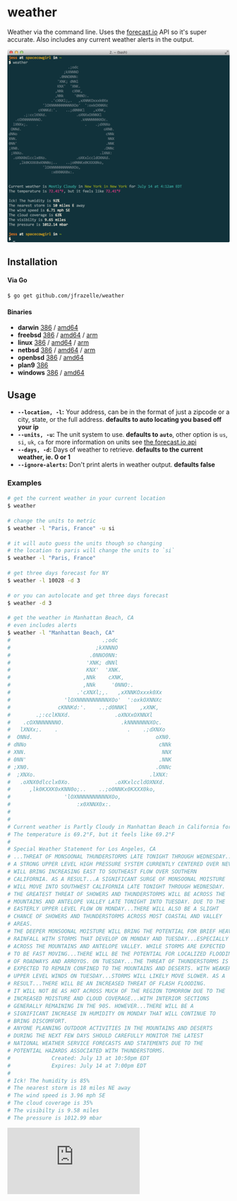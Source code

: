 # weather

Weather via the command line. Uses the [forecast.io](http://forecast.io) API so it's super accurate. Also includes any current weather alerts in the output.

![Screenshot](screenshot.png)

## Installation

#### Via Go

```bash
$ go get github.com/jfrazelle/weather
```

#### Binaries

- **darwin** [386](https://jesss.s3.amazonaws.com/weather/binaries/darwin/386/weather) / [amd64](https://jesss.s3.amazonaws.com/weather/binaries/darwin/amd64/weather)
- **freebsd** [386](https://jesss.s3.amazonaws.com/weather/binaries/freebsd/386/weather) / [amd64](https://jesss.s3.amazonaws.com/weather/binaries/freebsd/amd64/weather) / [arm](https://jesss.s3.amazonaws.com/weather/binaries/freebsd/arm/weather)
- **linux** [386](https://jesss.s3.amazonaws.com/weather/binaries/linux/386/weather) / [amd64](https://jesss.s3.amazonaws.com/weather/binaries/linux/amd64/weather) / [arm](https://jesss.s3.amazonaws.com/weather/binaries/linux/arm/weather)
- **netbsd** [386](https://jesss.s3.amazonaws.com/weather/binaries/netbsd/386/weather) / [amd64](https://jesss.s3.amazonaws.com/weather/binaries/netbsd/amd64/weather) / [arm](https://jesss.s3.amazonaws.com/weather/binaries/netbsd/arm/weather)
- **openbsd** [386](https://jesss.s3.amazonaws.com/weather/binaries/openbsd/386/weather) / [amd64](https://jesss.s3.amazonaws.com/weather/binaries/openbsd/amd64/weather)
- **plan9** [386](https://jesss.s3.amazonaws.com/weather/binaries/plan9/386/weather)
- **windows** [386](https://jesss.s3.amazonaws.com/weather/binaries/windows/386/weather.exe) / [amd64](https://jesss.s3.amazonaws.com/weather/binaries/windows/amd64/weather.exe)


## Usage

- **`--location, -l`:** Your address, can be in the format of just a zipcode or a city, state, or the full address. **defaults to auto locating you based off your ip**
- **`--units, -u`:** The unit system to use. **defaults to `auto`**, other option is `us`, `si`, `uk`, `ca`
    for more information on units see [the forecast.io api](https://developer.forecast.io/docs/v2#options)
- **`--days, -d`:** Days of weather to retrieve. **defaults to the current weather, ie. 0 or 1**
- **`--ignore-alerts`:** Don't print alerts in weather output. **defaults false**

### Examples

```bash
# get the current weather in your current location
$ weather

# change the units to metric
$ weather -l "Paris, France" -u si

# it will auto guess the units though so changing
# the location to paris will change the units to `si`
$ weather -l "Paris, France"

# get three days forecast for NY
$ weather -l 10028 -d 3

# or you can autolocate and get three days forecast
$ weather -d 3

# get the weather in Manhattan Beach, CA
# even includes alerts
$ weather -l "Manhattan Beach, CA"
#                             .;odc
#                           ;kXNNNO
#                         .0NNO0NN:
#                        'XNK; dNNl
#                        KNX'  'XNK.
#                       ,NNk    cXNK,
#                       ,NNk     '0NNO:.
#                     .'cXNXl;,.   ,xXNNKOxxxk0Xx
#                 'lOXNNNNNNNNNNXOo'  ':oxkOXNNXc
#               cKNNKd:'.    ..;d0NNKl    ,xXNK,
#        .;:cclKNXd.              .oXNXxOXNNXl
#    .cOXNNNNNNNO.                  .kNNNNNNNXOc.
#   lXNXx;.    .                      .    .;dXNXo
#  ONNd.                                       oXN0.
# dNNo                                          cNNk
# XNN.                                           NNX
# 0NN'                                          .NNK
# ;XN0.                                        .ONNc
#  ;XNXo.                                    .lXNX:
#   .oXNX0dlcclx0Xo.              .oXKxlccldOXNXd.
#      ,lk0KXXK0xKNN0o;..    ..;o0NNKx0KXXX0ko,
#                 'lOXNNNNNNNNNNXOo,
#                     :x0XNNX0x:.
#
#
# Current weather is Partly Cloudy in Manhattan Beach in California for July 14 at 4:14am EDT
# The temperature is 69.2°F, but it feels like 69.2°F
#
# Special Weather Statement for Los Angeles, CA
# ...THREAT OF MONSOONAL THUNDERSTORMS LATE TONIGHT THROUGH WEDNESDAY...
# A STRONG UPPER LEVEL HIGH PRESSURE SYSTEM CURRENTLY CENTERED OVER NEVADA
# WILL BRING INCREASING EAST TO SOUTHEAST FLOW OVER SOUTHERN
# CALIFORNIA. AS A RESULT...A SIGNIFICANT SURGE OF MONSOONAL MOISTURE
# WILL MOVE INTO SOUTHWEST CALIFORNIA LATE TONIGHT THROUGH WEDNESDAY.
# THE GREATEST THREAT OF SHOWERS AND THUNDERSTORMS WILL BE ACROSS THE
# MOUNTAINS AND ANTELOPE VALLEY LATE TONIGHT INTO TUESDAY. DUE TO THE
# EASTERLY UPPER LEVEL FLOW ON MONDAY...THERE WILL ALSO BE A SLIGHT
# CHANCE OF SHOWERS AND THUNDERSTORMS ACROSS MOST COASTAL AND VALLEY
# AREAS.
# THE DEEPER MONSOONAL MOISTURE WILL BRING THE POTENTIAL FOR BRIEF HEAVY
# RAINFALL WITH STORMS THAT DEVELOP ON MONDAY AND TUESDAY...ESPECIALLY
# ACROSS THE MOUNTAINS AND ANTELOPE VALLEY. WHILE STORMS ARE EXPECTED
# TO BE FAST MOVING...THERE WILL BE THE POTENTIAL FOR LOCALIZED FLOODING
# OF ROADWAYS AND ARROYOS. ON TUESDAY...THE THREAT OF THUNDERSTORMS IS
# EXPECTED TO REMAIN CONFINED TO THE MOUNTAINS AND DESERTS. WITH WEAKER
# UPPER LEVEL WINDS ON TUESDAY...STORMS WILL LIKELY MOVE SLOWER. AS A
# RESULT...THERE WILL BE AN INCREASED THREAT OF FLASH FLOODING.
# IT WILL NOT BE AS HOT ACROSS MUCH OF THE REGION TOMORROW DUE TO THE
# INCREASED MOISTURE AND CLOUD COVERAGE...WITH INTERIOR SECTIONS
# GENERALLY REMAINING IN THE 90S. HOWEVER...THERE WILL BE A
# SIGNIFICANT INCREASE IN HUMIDITY ON MONDAY THAT WILL CONTINUE TO
# BRING DISCOMFORT.
# ANYONE PLANNING OUTDOOR ACTIVITIES IN THE MOUNTAINS AND DESERTS
# DURING THE NEXT FEW DAYS SHOULD CAREFULLY MONITOR THE LATEST
# NATIONAL WEATHER SERVICE FORECASTS AND STATEMENTS DUE TO THE
# POTENTIAL HAZARDS ASSOCIATED WITH THUNDERSTORMS.
#             Created: July 13 at 10:50pm EDT
#             Expires: July 14 at 7:00pm EDT
#
# Ick! The humidity is 85%
# The nearest storm is 18 miles NE away
# The wind speed is 3.96 mph SE
# The cloud coverage is 35%
# The visibilty is 9.58 miles
# The pressure is 1012.99 mbar
```

[![Analytics](https://ga-beacon.appspot.com/UA-29404280-16/weather/README.md)](https://github.com/jfrazelle/weather)
